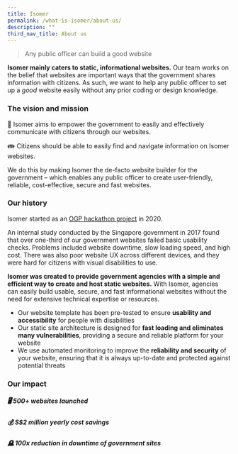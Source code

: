 ```yaml
---
title: Isomer
permalink: /what-is-isomer/about-us/
description: ""
third_nav_title: About us
---
```

> Any public officer can build a good website


**Isomer mainly caters to static, informational websites.** Our team works on the belief that websites are important ways that the government shares information with citizens. As such, we want to help any public officer to set up a *good* website easily without any prior coding or design knowledge.


### The vision and mission
🏢 Isomer aims to empower the government to easily and effectively communicate with citizens through our websites.

👪 Citizens should be able to easily find and navigate information on Isomer websites.

We do this by making Isomer the de-facto website builder for the government – which enables any public officer to create user-friendly, reliable, cost-effective, secure and fast websites.

### Our history
Isomer started as an [OGP hackathon project](https://hack.gov.sg/) in 2020. 

An internal study conducted by the Singapore government in 2017 found that over one-third of our government websites failed basic usability checks. Problems included website downtime, slow loading speed, and high cost. There was also poor website UX across different devices, and they were hard for citizens with visual disabilities to use.

**Isomer was created to provide government agencies with a simple and efficient way to create and host static websites.** With Isomer, agencies can easily build usable, secure, and fast informational websites without the need for extensive technical expertise or resources.

- Our website template has been pre-tested to ensure **usability and accessibility** for people with disabilities
- Our static site architecture is designed for **fast loading and eliminates many vulnerabilities**, providing a secure and reliable platform for your website
- We use automated monitoring to improve the **reliability and security** of your website, ensuring that it is always up-to-date and protected against potential threats

    
### Our impact
    
##### 🖥️ 500+ websites launched
##### 💰 S$2 million yearly cost savings
##### 🪦 100x reduction in downtime of government sites